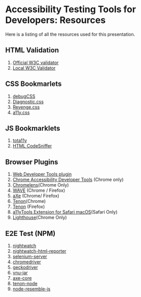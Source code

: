 # Accessibility Testing Tools for Developers: Resources #

Here is a listing of all the resources used for this presentation.

## HTML Validation

1. [Official W3C validator](https://validator.w3.org/nu/)
2. [Local W3C Validator](https://github.com/validator/validator)
## CSS Bookmarlets
1. [debugCSS](http://imbrianj.github.io/debugCSS)
2. [Diagnostic.css](http://www.karlgroves.com/2013/09/07/diagnostic-css-super-quick-web-accessibility-testing/)
3. [Revenge.css](https://github.com/Heydon/REVENGE.CSS)
4. [a11y.css](https://ffoodd.github.io/a11y.css//)

## JS Bookmarklets

1. [tota11y](http://khan.github.io/tota11y/)
2. [HTML CodeSniffer](http://squizlabs.github.io/HTML_CodeSniffer/)

## Browser Plugins


1. [Web Developer Tools plugin](http://chrispederick.com/work/web-developer/)
2. [Chrome Accessibility Developer Tools](https://chrome.google.com/webstore/detail/accessibility-developer-t/fpkknkljclfencbdbgkenhalefipecmb) (Chrome only)
3. [Chromelens](https://chrome.google.com/webstore/detail/chromelens/idikgljglpfilbhaboonnpnnincjhjkd?hl=en)(Chrome Only)
4. [WAVE](http://wave.webaim.org/extension/) (Chrome / Firefox)
5. [aXe](http://www.deque.com/products/axe/
) (Chrome/ Firefox)
6. [Tenon](https://chrome.google.com/webstore/detail/tenon-check/bmibjbhkgepmnehjfhjaalkikngikhgj?hl=en-US)(Chrome)
7. [Tenon](https://addons.mozilla.org/en-US/firefox/addon/tenon-check/) (Firefox)
8. [a11yTools Extension for Safari macOS](http://pauljadam.com/extension.html)(Safari Only) 
9. [Lighthouse](https://developers.google.com/web/tools/lighthouse/)(Chrome Only)

## E2E Test (NPM)

1. [nightwatch](https://www.npmjs.com/package/nightwatch)
2. [nightwatch-html-reporter](https://www.npmjs.com/package/nightwatch-html-reporter)
3. [selenium-server](https://www.npmjs.com/package/selenium-server)
4. [chromedriver](https://www.npmjs.com/package/chromedriver)
5. [geckodriver](https://www.npmjs.com/package/geckodriver)
6. [vnu-jar](https://www.npmjs.com/package/vnu-jar)
7. [axe-core](https://www.npmjs.com/package/axe-core)
8. [tenon-node](https://www.npmjs.com/package/tenon-node)
9. [node-resemble-js](https://www.npmjs.com/package/node-resemble-js)

